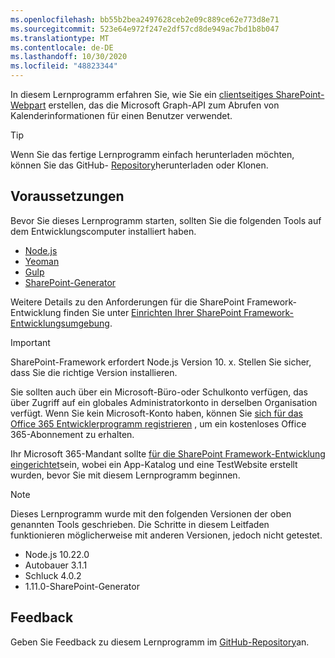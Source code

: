 ```yaml
---
ms.openlocfilehash: bb55b2bea2497628ceb2e09c889ce62e773d8e71
ms.sourcegitcommit: 523e64e972f247e2df57cd8de949ac7bd1b8b047
ms.translationtype: MT
ms.contentlocale: de-DE
ms.lasthandoff: 10/30/2020
ms.locfileid: "48823344"
---
```

<!-- markdownlint-disable MD002 MD041 -->

In diesem Lernprogramm erfahren Sie, wie Sie ein [clientseitiges SharePoint-Webpart](https://docs.microsoft.com/sharepoint/dev/spfx/web-parts/overview-client-side-web-parts) erstellen, das die Microsoft Graph-API zum Abrufen von Kalenderinformationen für einen Benutzer verwendet.

> [!TIP]
> Wenn Sie das fertige Lernprogramm einfach herunterladen möchten, können Sie das GitHub- [Repository](https://github.com/microsoftgraph/msgraph-training-spfx)herunterladen oder Klonen.

## <a name="prerequisites"></a>Voraussetzungen

Bevor Sie dieses Lernprogramm starten, sollten Sie die folgenden Tools auf dem Entwicklungscomputer installiert haben.

- [Node.js](https://nodejs.org/en/download/releases/)
- [Yeoman](https://yeoman.io/)
- [Gulp](https://gulpjs.com/)
- [SharePoint-Generator](https://docs.microsoft.com/sharepoint/dev/spfx/toolchain/scaffolding-projects-using-yeoman-sharepoint-generator)

Weitere Details zu den Anforderungen für die SharePoint Framework-Entwicklung finden Sie unter [Einrichten Ihrer SharePoint Framework-Entwicklungsumgebung](https://docs.microsoft.com/sharepoint/dev/spfx/set-up-your-development-environment).

> [!IMPORTANT]
> SharePoint-Framework erfordert Node.js Version 10. x. Stellen Sie sicher, dass Sie die richtige Version installieren.

Sie sollten auch über ein Microsoft-Büro-oder Schulkonto verfügen, das über Zugriff auf ein globales Administratorkonto in derselben Organisation verfügt. Wenn Sie kein Microsoft-Konto haben, können Sie [sich für das Office 365 Entwicklerprogramm registrieren](https://developer.microsoft.com/office/dev-program) , um ein kostenloses Office 365-Abonnement zu erhalten.

Ihr Microsoft 365-Mandant sollte [für die SharePoint Framework-Entwicklung eingerichtet](https://docs.microsoft.com/sharepoint/dev/spfx/set-up-your-developer-tenant)sein, wobei ein App-Katalog und eine TestWebsite erstellt wurden, bevor Sie mit diesem Lernprogramm beginnen.

> [!NOTE]
> Dieses Lernprogramm wurde mit den folgenden Versionen der oben genannten Tools geschrieben. Die Schritte in diesem Leitfaden funktionieren möglicherweise mit anderen Versionen, jedoch nicht getestet.
>
> - Node.js 10.22.0
> - Autobauer 3.1.1
> - Schluck 4.0.2
> - 1.11.0-SharePoint-Generator

## <a name="feedback"></a>Feedback

Geben Sie Feedback zu diesem Lernprogramm im [GitHub-Repository](https://github.com/microsoftgraph/msgraph-training-spfx)an.
